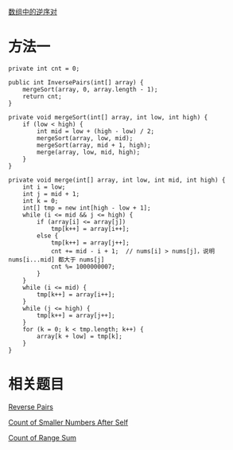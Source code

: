 [数组中的逆序对](https://www.nowcoder.com/practice/96bd6684e04a44eb80e6a68efc0ec6c5?tpId=13&tqId=11188&tPage=1&rp=1&ru=/ta/coding-interviews&qru=/ta/coding-interviews/question-ranking&from=cyc_github)

# 方法一

    private int cnt = 0;

    public int InversePairs(int[] array) {
        mergeSort(array, 0, array.length - 1);
        return cnt;
    }

    private void mergeSort(int[] array, int low, int high) {
        if (low < high) {
            int mid = low + (high - low) / 2;
            mergeSort(array, low, mid);
            mergeSort(array, mid + 1, high);
            merge(array, low, mid, high);
        }
    }

    private void merge(int[] array, int low, int mid, int high) {
        int i = low;
        int j = mid + 1;
        int k = 0;
        int[] tmp = new int[high - low + 1];
        while (i <= mid && j <= high) {
            if (array[i] <= array[j])
                tmp[k++] = array[i++];
            else {
                tmp[k++] = array[j++];
                cnt += mid - i + 1;  // nums[i] > nums[j]，说明 nums[i...mid] 都大于 nums[j]
                cnt %= 1000000007;
            }
        }
        while (i <= mid) {
            tmp[k++] = array[i++];
        }
        while (j <= high) {
            tmp[k++] = array[j++];
        }
        for (k = 0; k < tmp.length; k++) {
            array[k + low] = tmp[k];
        }
    }

# 相关题目

[Reverse Pairs](https://leetcode.com/problems/reverse-pairs/)

[Count of Smaller Numbers After Self](https://leetcode.com/problems/count-of-smaller-numbers-after-self/)

[Count of Range Sum](https://leetcode.com/problems/count-of-range-sum/)
